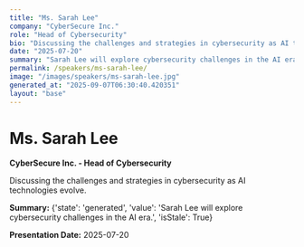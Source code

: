 ```yaml
---
title: "Ms. Sarah Lee"
company: "CyberSecure Inc."
role: "Head of Cybersecurity"
bio: "Discussing the challenges and strategies in cybersecurity as AI technologies evolve."
date: "2025-07-20"
summary: "Sarah Lee will explore cybersecurity challenges in the AI era."
permalink: /speakers/ms-sarah-lee/
image: "/images/speakers/ms-sarah-lee.jpg"
generated_at: "2025-09-07T06:30:40.420351"
layout: "base"
---
```


# Ms. Sarah Lee

**CyberSecure Inc. - Head of Cybersecurity**

Discussing the challenges and strategies in cybersecurity as AI technologies evolve.

**Summary:** {'state': 'generated', 'value': 'Sarah Lee will explore cybersecurity challenges in the AI era.', 'isStale': True}

**Presentation Date:** 2025-07-20

